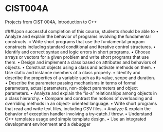 # CIST004A
Projects from CIST 004A, Introduction to C++

###Upon successful completion of this course, students should be able to
• Analyze and explain the behavior of programs involving the fundamental constructs.
• Write short programs that use the fundamental program constructs including standard
conditional and iterative control structures.
• Identify and correct syntax and logic errors in short programs.
• Choose arrays or vectors for a given problem and write short programs that use them.
• Design and implement a class based on attributes and behaviors of objects.
• Construct objects using a class and activate methods on them.
• Use static and instance members of a class properly.
• Identify and describe the properties of a variable such as its value, scope and duration.
• Describe the parameter passing mechanisms in terms of formal parameters, actual
parameters, non-object parameters and object parameters.
• Analyze and explain the “is-a” relationships among objects in a class hierarchy.
• Compare and contrast the notions of overloading and overriding methods in an object-
oriented language.
• Write short programs that read and write text files, including CSV files.
• Analyze & explain the behavior of exception handler involving a try-catch / throw.
• Understand C++ templates usage and simple template design.
• Use an integrated development environment and a debugger
